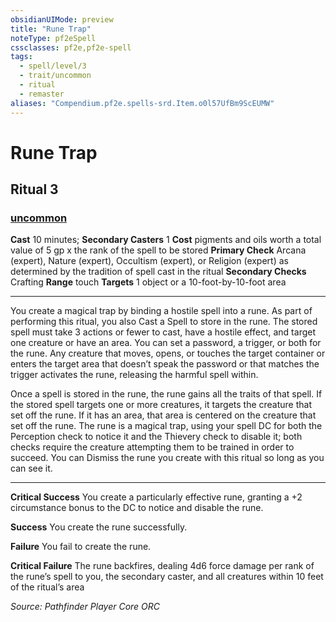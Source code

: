 ```yaml
---
obsidianUIMode: preview
title: "Rune Trap"
noteType: pf2eSpell
cssclasses: pf2e,pf2e-spell
tags:
  - spell/level/3
  - trait/uncommon
  - ritual
  - remaster
aliases: "Compendium.pf2e.spells-srd.Item.o0l57UfBm9ScEUMW" 
---
```

# Rune Trap   
## Ritual 3
### [uncommon](uncommon "Uncommon Rarity Trait")

**Cast** 10 minutes; **Secondary Casters** 1
**Cost** pigments and oils worth a total value of 5 gp x the rank of the spell to be stored
**Primary Check** Arcana (expert), Nature (expert), Occultism (expert), or Religion (expert) as determined by the tradition of spell cast in the ritual
**Secondary Checks** Crafting
**Range** touch
**Targets** 1 object or a 10-foot-by-10-foot area
* * * 
You create a magical trap by binding a hostile spell into a rune. As part of performing this ritual, you also Cast a Spell to store in the rune. The stored spell must take 3 actions or fewer to cast, have a hostile effect, and target one creature or have an area. You can set a password, a trigger, or both for the rune. Any creature that moves, opens, or touches the target container or enters the target area that doesn’t speak the password or that matches the trigger activates the rune, releasing the harmful spell within.

Once a spell is stored in the rune, the rune gains all the traits of that spell. If the stored spell targets one or more creatures, it targets the creature that set off the rune. If it has an area, that area is centered on the creature that set off the rune. The rune is a magical trap, using your spell DC for both the Perception check to notice it and the Thievery check to disable it; both checks require the creature attempting them to be trained in order to succeed. You can Dismiss the rune you create with this ritual so long as you can see it.

* * *

**Critical Success** You create a particularly effective rune, granting a +2 circumstance bonus to the DC to notice and disable the rune.

**Success** You create the rune successfully.

**Failure** You fail to create the rune.

**Critical Failure** The rune backfires, dealing 4d6 force damage per rank of the rune’s spell to you, the secondary caster, and all creatures within 10 feet of the ritual’s area

*Source: Pathfinder Player Core*
*ORC*